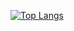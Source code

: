 
[![Top Langs](https://github-readme-stats.vercel.app/api/top-langs/?username=RihardsBobkovs)](https://github.com/RihardsBobkovs/github-readme-stats)
